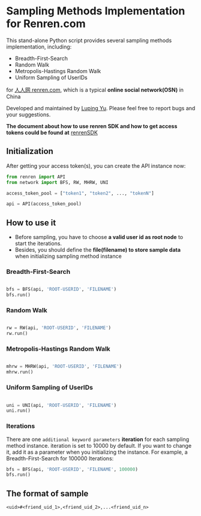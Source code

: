 # Sampling Methods Implementation for Renren.com

This stand-alone Python script provides several sampling methods implementation, including:

* Breadth-First-Search
* Random Walk
* Metropolis-Hastings Random Walk
* Uniform Sampling of UserIDs

for [人人网 renren.com](http://www.renren.com), which is a typical **online social network(OSN)** in China

Developed and maintained by [Luping Yu](https://github.com/lazydingding). Please feel free to report bugs and your suggestions.

**The document about how to use renren SDK and how to get access tokens could be found at** [renrenSDK](https://github.com/lazydingding/renrenSDK)

## Initialization

After getting your access token(s), you can create the API instance now:

```python
from renren import API
from network import BFS, RW, MHRW, UNI

access_token_pool = ["token1", "token2", ..., "tokenN"]

api = API(access_token_pool)
```

## How to use it

 * Before sampling, you have to choose **a valid user id as root node** to start the iterations.
 * Besides, you should define the **file(filename) to store sample data** when initializing sampling method instance

### Breadth-First-Search
```python

bfs = BFS(api, 'ROOT-USERID', 'FILENAME')
bfs.run()
```
### Random Walk
```python

rw = RW(api, 'ROOT-USERID', 'FILENAME')
rw.run()
```
### Metropolis-Hastings Random Walk
```python

mhrw = MHRW(api, 'ROOT-USERID', 'FILENAME')
mhrw.run()
```
### Uniform Sampling of UserIDs
```python

uni = UNI(api, 'ROOT-USERID', 'FILENAME')
uni.run()
```
### Iterations

There are one `additional keyword parameters` **iteration** for each sampling method instance. iteration is set to 10000 by default. If you want to change it, add it as a parameter when you initializing the instance.
For example, a Breadth-First-Search for 100000 Iterations:
```python
bfs = BFS(api, 'ROOT-USERID', 'FILENAME', 100000)
bfs.run()
```

## The format of sample
`<uid>#<friend_uid_1>,<friend_uid_2>,...<friend_uid_n>`
